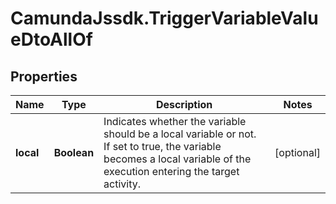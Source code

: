 # CamundaJssdk.TriggerVariableValueDtoAllOf

## Properties

Name | Type | Description | Notes
------------ | ------------- | ------------- | -------------
**local** | **Boolean** | Indicates whether the variable should be a local variable or not. If set to true, the variable becomes a local variable of the execution entering the target activity. | [optional] 



